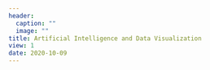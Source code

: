 ```yaml
---
header:
  caption: ""
  image: ""
title: Artificial Intelligence and Data Visualization
view: 1
date: 2020-10-09
---
```


